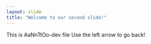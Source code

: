 ```yaml
---
layout: slide
title: "Welcome to our second slide!"
---
```

This is AaNnTtOo-dev file
Use the left arrow to go back!
